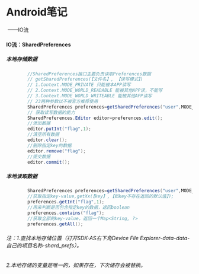 # Android笔记

​				——IO流

#### IO流：SharedPreferences

##### 本地存储数据

```java
		//SharedPreferences接口主要负责读取Preferences数据
        // getSharedPreferences(【文件名】, 【读写模式】)
        // 1.Context.MODE_PRIVATE 只能被本APP读写
        // 2.Context.MODE_WORLD_READABLE 能被其他APP读，不能写
        // 3.Context.MODE_WORLD_WRITEABLE 能被其他APP读写
        // 23两种参数以不被官方推荐使用
        SharedPreferences preferences=getSharedPreferences("user",MODE_PRIVATE);
        // 获取读写数据的能力
        SharedPreferences.Editor editor=preferences.edit();
        //添加数据
        editor.putInt("flag",1);
        //清空所有数据
        editor.clear();
        //删除指定key的数据
        editor.remove("flag");
        //提交数据
        editor.commit();
```

##### 本地读取数据

```java
		SharedPreferences preferences=getSharedPreferences("user",MODE_PRIVATE);
        //获取指定key-value,getXx(【key】,【如key不存在返回的默认值】);
        preferences.getInt("flag",1);
        //用来判断是否包含指定key的数据，返回boolean
        preferences.contains("flag");
        //获取全部的key-value，返回一个Map<String, ?>
        preferences.getAll();
```

###### 注：1.查找本地存储位置（打开SDK-AS右下角Device File Explorer-data-data-自己的项目名称-shard_prefs）。

###### 		2.本地存储的变量是唯一的，如果存在，下次储存会被替换。